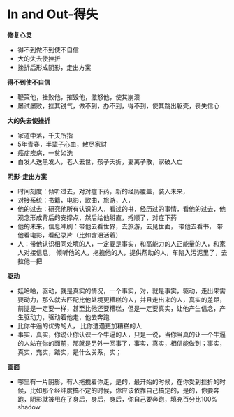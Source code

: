 # In and Out-得失

**修复心灵**

* 得不到做不到使不自信
* 大的失去使挫折
* 挫折后形成阴影，走出方案

**得不到使不自信**

* 鞭策他，挫败他，摧毁他，激怒他，使其崩溃
* 屡试屡败，挫其锐气，做不到，办不到，得不到，使其跳出躯壳，丧失信心

**大的失去使挫折**

* 家道中落，千夫所指
* 5年青春，半辈子心血，散尽家财
* 癌症疾病，一贫如洗
* 白发人送黑发人，老人去世，孩子夭折，妻离子散，家破人亡

**阴影-走出方案**

* 时间刻度：倾听过去，对对症下药，新的经历覆盖，装入未来，
* 对接系统：书籍，电影，歌曲，旅游，人，
* 他的过去：研究他所有认识的人，看过的书，经历过的事情，看他的过去，他观念形成背后的支撑点，然后给他掰直，捋顺了，对症下药
* 他的未来，信息冲刷：带他去看世界，去旅游，去见世面， 带他去看书， 带他看电影，看纪录片（比如含泪活着）
* 人：带他认识相同处境的人，一定要是事实，和高能力的人正能量的人，和家人对接信息， 倾听他的人，拖拽他的人，提供帮助的人，车陷入污泥里了，去拉他一把

**驱动**

* 娃哈哈，驱动，就是真实的情况，一个事实，对，就是事实，驱动，走出来需要动力，那么就去匹配比他处境更糟糕的人，并且走出来的人，真实的差距，前提是一定要一样，甚至比他还要糟糕，但是一定要真实，让他产生信念，产生驱动力，驱动着他走，他去奔跑
* 比你牛逼的优秀的人， 比你遭遇更加糟糕的人
* 事实，真实，你说让你认识一个牛逼的人，只是一说，当你当真的让一个牛逼的人站在你的面前，那就是另外一回事了，事实，真实，相信能做到；事实，真实，充实，踏实，是什么关系，实；

**画面**

* 哪里有一片阴影，有人拖拽着你走，是的，最开始的时候，在你受到挫折的时候，比如那个经纬度搞不定的时候，你应该依靠自己搞定的，是的，你要奔跑，阴影就被甩在了身后，身后，身后，你自己要奔跑，填充百分比100% shadow

